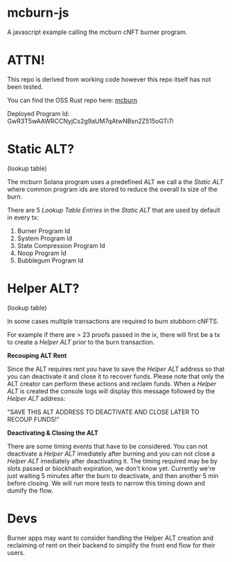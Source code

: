# mcburn-js

A javascript example calling the mcburn cNFT burner program.

# ATTN!

This repo is derived from working code however this repo itself has not been tested.

You can find the OSS Rust repo here: [mcburn](https://github.com/honeygrahams2/mcburn)

Deployed Program Id: GwR3T5wAAWRCCNyjCs2g9aUM7qAtwNBsn2Z515oGTi7i

# Static ALT?
(lookup table)

The mcburn Solana program uses a predefined ALT we call a the *Static ALT* where common program ids are stored to reduce the overall tx size of the burn.

There are 5 *Lookup Table Entries* in the *Static ALT* that are used by default in every tx:

1. Burner Program Id
2. System Program Id
3. State Compression Program Id
4. Noop Program Id
5. Bubblegum Program Id

# Helper ALT?
(lookup table)

In some cases multiple transactions are required to burn stubborn cNFTS.

For example if there are > 23 proofs passed in the ix, there will first be a tx to create a *Helper ALT* prior to the burn transaction.

**Recouping ALT Rent**

Since the ALT requires rent you have to save the *Helper ALT* address so that you can deactivate it and close it to recover funds. Please note that only the ALT creator can perform these actions and reclaim funds. When a *Helper ALT* is created the console logs will display this message followed by the *Helper ALT* address: 

"SAVE THIS ALT ADDRESS TO DEACTIVATE AND CLOSE LATER TO RECOUP FUNDS!"

**Deactivating & Closing the ALT**

There are some timing events that have to be considered. You can not deactivate a *Helper ALT* imediately after burning and you can not close a *Helper ALT* imediately after deactivating it. The timing required may be by slots passed or blockhash expiration, we don't know yet. Currently we're just waiting 5 minutes after the burn to deactivate, and then another 5 min before closing. We will run more tests to narrow this timing down and dumify the flow.

# Devs

Burner apps may want to consider handling the Helper ALT creation and reclaiming of rent on their backend to simplify the front end flow for their users.

